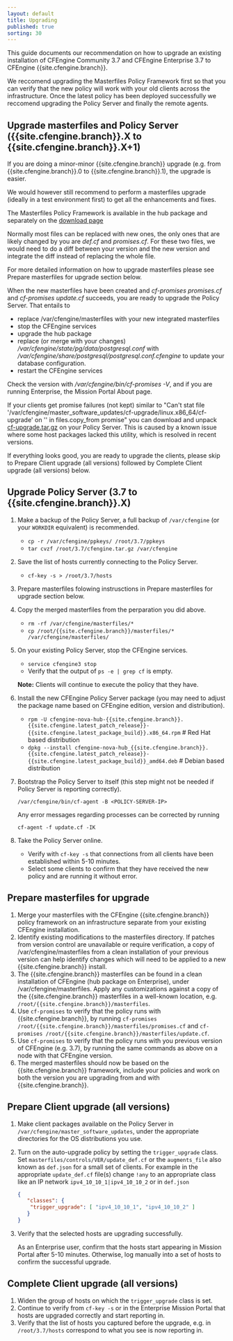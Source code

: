 ```yaml
---
layout: default
title: Upgrading
published: true
sorting: 30
---
```


This guide documents our recommendation on how to upgrade an existing
installation of CFEngine Community 3.7 and CFEngine Enterprise 3.7 to
CFEngine {{site.cfengine.branch}}.

We reccomend upgrading the Masterfiles Policy Framework first so that you can
verify that the new policy will work with your old clients across the
infrastructure. Once the latest policy has been deployed successfully we
reccomend upgrading the Policy Server and finally the remote agents. 

## Upgrade masterfiles and Policy Server ({{site.cfengine.branch}}.X to {{site.cfengine.branch}}.X+1)

If you are doing a minor-minor {{site.cfengine.branch}} upgrade (e.g. from
{{site.cfengine.branch}}.0 to {{site.cfengine.branch}}.1), the upgrade is
easier.

We would however still recommend to perform a masterfiles upgrade (ideally in a
test environment first) to get all the enhancements and fixes.

The Masterfiles Policy Framework is available in the hub package and separately
on the [download page](http://cfengine.com/community/download/)

Normally most files can be replaced with new ones, the only ones that are
likely changed by you are *def.cf* and *promises.cf*.  For these two files, we
would need to do a diff between your version and the new version and integrate
the diff instead of replacing the whole file.

For more detailed information on how to upgrade masterfiles please see Prepare masterfiles for upgrade section below.

When the new masterfiles have been created and *cf-promises promises.cf* and
*cf-promises update.cf* succeeds, you are ready to upgrade the Policy Server.
That entails to

* replace /var/cfengine/masterfiles with your new integrated masterfiles
* stop the CFEngine services
* upgrade the hub package
* replace (or merge with your changes)
  */var/cfengine/state/pg/data/postgresql.conf* with
  */var/cfengine/share/postgresql/postgresql.conf.cfengine* to update your
  database configuration.
* restart the CFEngine services

Check the version with */var/cfengine/bin/cf-promises -V*, and if you are
running Enterprise, the Mission Portal About page.

If your clients get promise failures (not kept) similar to "Can't stat file '/var/cfengine/master_software_updates/cf-upgrade/linux.x86_64/cf-upgrade' on '<SERVER-IP>' in files.copy_from promise" you can download and unpack [cf-upgrade.tar.gz](http://cfengine.package-repos.s3.amazonaws.com/tools/cf-upgrade-for-linux.tar.gz) on your Policy Server. This is caused by a known issue where some host packages lacked this utility, which is resolved in recent versions.

If everything looks good, you are ready to upgrade the clients, please skip to
Prepare Client upgrade (all versions) followed by Complete Client upgrade (all
versions) below.

## Upgrade Policy Server (3.7 to {{site.cfengine.branch}}.X)

1. Make a backup of the Policy Server, a full backup of `/var/cfengine` (or
   your `WORKDIR` equivalent) is recommended.

   * `cp -r /var/cfengine/ppkeys/ /root/3.7/ppkeys`
   * `tar cvzf /root/3.7/cfengine.tar.gz /var/cfengine`

2. Save the list of hosts currently connecting to the Policy Server.

   * `cf-key -s > /root/3.7/hosts`

3. Prepare masterfiles folowing instrusctions in Prepare masterfiles for
   upgrade section below.

4. Copy the merged masterfiles from the perparation you did above.

   * `rm -rf /var/cfengine/masterfiles/*` 
   * `cp /root/{{site.cfengine.branch}}/masterfiles/* /var/cfengine/masterfiles/`

5. On your existing Policy Server, stop the CFEngine services.

   * `service cfengine3 stop`
   * Verify that the output of `ps -e | grep cf` is empty.

   **Note:** Clients will continue to execute the policy that they have.

6. Install the new CFEngine Policy Server package (you may need to adjust the
   package name based on CFEngine edition, version and distribution).

   * `rpm -U cfengine-nova-hub-{{site.cfengine.branch}}.{{site.cfengine.latest_patch_release}}-{{site.cfengine.latest_package_build}}.x86_64.rpm` # Red Hat based distribution
   * `dpkg --install cfengine-nova-hub_{{site.cfengine.branch}}.{{site.cfengine.latest_patch_release}}-{{site.cfengine.latest_package_build}}_amd64.deb` # Debian based distribution

7. Bootstrap the Policy Server to itself (this step might not be needed if
   Policy Server is reporting correctly).

    ```
    /var/cfengine/bin/cf-agent -B <POLICY-SERVER-IP>
    ```

    Any  error messages regarding processes can be corrected by running

    ```
    cf-agent -f update.cf -IK
    ```

8. Take the Policy Server online.

   * Verify with `cf-key -s` that connections from all clients have been
     established within 5-10 minutes.
   * Select some clients to confirm that they have received the new policy and
     are running it without error.

## Prepare masterfiles for upgrade

1. Merge your masterfiles with the CFEngine {{site.cfengine.branch}} policy framework on an infrastructure separate from your existing CFEngine installation.
2. Identify existing modifications to the masterfiles directory.  If patches from version control are unavailable or require verification, a copy of /var/cfengine/masterfiles from a clean installation of your previous version can help identify changes which will need to be applied to a new {{site.cfengine.branch}} install.
3. The {{site.cfengine.branch}} masterfiles can be found in a clean installation of CFEngine (hub package on Enterprise), under /var/cfengine/masterfiles.  Apply any customizations against a copy of the {{site.cfengine.branch}} masterfiles in a well-known location, e.g. `/root/{{site.cfengine.branch}}/masterfiles`.
4. Use `cf-promises` to verify that the policy runs with {{site.cfengine.branch}}, by running `cf-promises /root/{{site.cfengine.branch}}/masterfiles/promises.cf` and `cf-promises /root/{{site.cfengine.branch}}/masterfiles/update.cf`.
5. Use `cf-promises` to verify that the policy runs with you previous version of CFEngine (e.g. 3.7), by running the same commands as above on a node with that CFEngine version.
6. The merged masterfiles should now be based on the {{site.cfengine.branch}} framework, include your policies and work on both the version you are upgrading from and with {{site.cfengine.branch}}.
    

## Prepare Client upgrade (all versions)

1. Make client packages available on the Policy Server in
   `/var/cfengine/master_software_updates`, under the appropriate directories
   for the OS distributions you use.
2. Turn on the auto-upgrade policy by setting the `trigger_upgrade` class. Set
   `masterfiles/controls/VER/update_def.cf` or the `augments_file` also known
   as `def.json` for a small set of clients. For example in the appropriate
   `update_def.cf` file(s) change `!any`  to an appropriate class like an IP
   network `ipv4_10_10_1|ipv4_10_10_2` or in `def.json` 

   ```json
   {
      "classes": {
       "trigger_upgrade": [ "ipv4_10_10_1", "ipv4_10_10_2" ]
      }
   }
   ```

3. Verify that the selected hosts are upgrading successfully.

    As an Enterprise user, confirm that the hosts start appearing in Mission Portal after 5-10 minutes. Otherwise, log manually into a set of hosts to confirm the successful upgrade.

## Complete Client upgrade (all versions) ##

1. Widen the group of hosts on which the `trigger_upgrade` class is set.
2. Continue to verify from `cf-key -s` or in the Enterprise Mission Portal that hosts are upgraded correctly and start reporting in.
3. Verify that the list of hosts you captured before the upgrade, e.g. in `/root/3.7/hosts` correspond to what you see is now reporting in.
